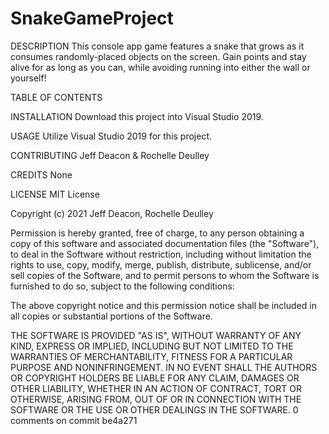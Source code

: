 # SnakeGameProject
DESCRIPTION This console app game features a snake that grows as it consumes randomly-placed objects on the screen. Gain points and stay alive for as long as you can, while avoiding running into either the wall or yourself!

TABLE OF CONTENTS 

INSTALLATION Download this project into Visual Studio 2019.

USAGE Utilize Visual Studio 2019 for this project.

CONTRIBUTING Jeff Deacon & Rochelle Deulley

CREDITS None

LICENSE MIT License

Copyright (c) 2021 Jeff Deacon, Rochelle Deulley

Permission is hereby granted, free of charge, to any person obtaining a copy of this software and associated documentation files (the "Software"), to deal in the Software without restriction, including without limitation the rights to use, copy, modify, merge, publish, distribute, sublicense, and/or sell copies of the Software, and to permit persons to whom the Software is furnished to do so, subject to the following conditions:

The above copyright notice and this permission notice shall be included in all copies or substantial portions of the Software.

THE SOFTWARE IS PROVIDED "AS IS", WITHOUT WARRANTY OF ANY KIND, EXPRESS OR IMPLIED, INCLUDING BUT NOT LIMITED TO THE WARRANTIES OF MERCHANTABILITY, FITNESS FOR A PARTICULAR PURPOSE AND NONINFRINGEMENT. IN NO EVENT SHALL THE AUTHORS OR COPYRIGHT HOLDERS BE LIABLE FOR ANY CLAIM, DAMAGES OR OTHER LIABILITY, WHETHER IN AN ACTION OF CONTRACT, TORT OR OTHERWISE, ARISING FROM, OUT OF OR IN CONNECTION WITH THE SOFTWARE OR THE USE OR OTHER DEALINGS IN THE SOFTWARE. 0 comments on commit be4a271
